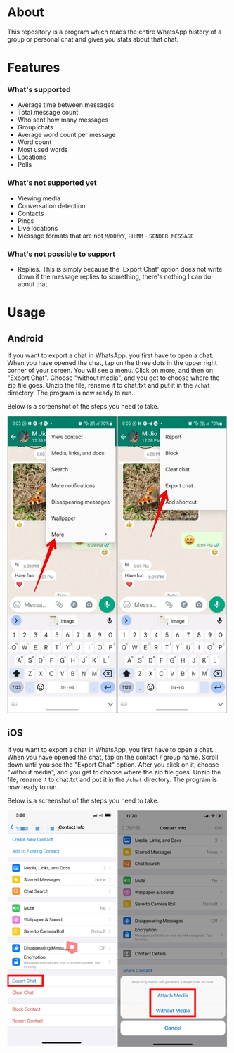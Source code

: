 # About
This repository is a program which reads the entire WhatsApp history of a group or personal chat and gives you stats
about that chat.

# Features
### What's supported
- Average time between messages
- Total message count
- Who sent how many messages
- Group chats
- Average word count per message
- Word count
- Most used words
- Locations
- Polls

### What's not supported yet
- Viewing media
- Conversation detection
- Contacts
- Pings
- Live locations
- Message formats that are not `M`/`DD`/`YY`, `HH`:`MM` - `SENDER`: `MESSAGE`

### What's not possible to support
- Replies. This is simply because the 'Export Chat' option does not write down if the message replies to something, 
there's nothing I can do about that.


# Usage
## Android
If you want to export a chat in WhatsApp, you first have to open a chat. When you have opened the chat, tap on the three
dots in the upper right corner of your screen. You will see a menu. Click on more, and then on "Export Chat".
Choose "without media", and you get to choose where the zip file goes. Unzip the file, rename it to chat.txt and put it
in the `/chat` directory. The program is now ready to run.

Below is a screenshot of the steps you need to take.

<img src="assets/android_usage_0.jpg" width="500" alt="How to export chat on Android devices"/>

## iOS
If you want to export a chat in WhatsApp, you first have to open a chat. When you have opened the chat, tap on the
contact / group name. Scroll down until you see the "Export Chat" option. After you click on it, choose "without media",
and you get to choose where the zip file goes. Unzip the file, rename it to chat.txt and put it in the `/chat`
directory. The program is now ready to run.

Below is a screenshot of the steps you need to take.

<img src="assets/ios_usage_0.png" width="500" alt="How to export chat on iOS devices"/>